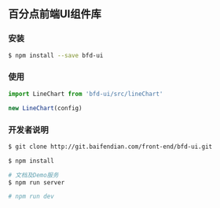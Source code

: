 ## 百分点前端UI组件库

### 安装

```sh
$ npm install --save bfd-ui
```

### 使用

```javascript
import LineChart from 'bfd-ui/src/lineChart'

new LineChart(config)
```

### 开发者说明

```sh
$ git clone http://git.baifendian.com/front-end/bfd-ui.git

$ npm install

# 文档及Demo服务
$ npm run server

# npm run dev
```